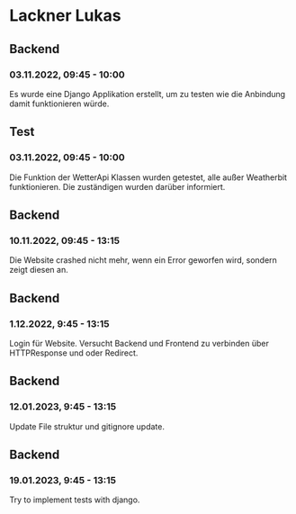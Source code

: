 # Lackner Lukas

## Backend
### 03.11.2022, 09:45 - 10:00
Es wurde eine Django Applikation erstellt, um zu testen wie die Anbindung damit funktionieren würde.

## Test
### 03.11.2022, 09:45 - 10:00
Die Funktion der WetterApi Klassen wurden getestet, alle außer Weatherbit funktionieren. Die zuständigen wurden darüber informiert.

## Backend
### 10.11.2022, 09:45 - 13:15
Die Website crashed nicht mehr, wenn ein Error geworfen wird, sondern zeigt diesen an.

## Backend
### 1.12.2022, 9:45 - 13:15
Login für Website. Versucht Backend und Frontend zu verbinden über HTTPResponse und oder Redirect.

## Backend
### 12.01.2023, 9:45 - 13:15
Update File struktur und gitignore update.

## Backend
### 19.01.2023, 9:45 - 13:15
Try to implement tests with django.

